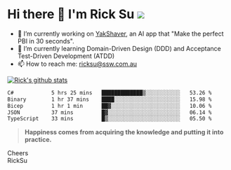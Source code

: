 # Hi there 👋 I'm Rick Su ![](https://komarev.com/ghpvc/?username=ricksu978)
<!--
**ricksu978/ricksu978** is a ✨ _special_ ✨ repository because its `README.md` (this file) appears on your GitHub profile.

Here are some ideas to get you started:
-->
- 🔭 I’m currently working on [YakShaver](https://yakshaver.ai/), an AI app that "Make the perfect PBI in 30 seconds".
- 🌱 I’m currently learning Domain-Driven Design (DDD) and Acceptance Test-Driven Development (ATDD)
- 📫 How to reach me: ricksu@ssw.com.au
<!--
- 👯 I’m looking to collaborate on ...
- 🤔 I’m looking for help with ...
- 💬 Ask me about ...
-->
<!--
- 😄 Pronouns: ...
- ⚡ Fun fact: ...
-->
[![Rick's github stats](https://github-readme-stats.vercel.app/api?username=ricksu978&theme=dark)](https://github.com/ricksu978/ricksu978)

<!--START_SECTION:waka-->

```txt
C#            5 hrs 25 mins   █████████████▒░░░░░░░░░░░   53.26 %
Binary        1 hr 37 mins    ████░░░░░░░░░░░░░░░░░░░░░   15.98 %
Bicep         1 hr 1 min      ██▓░░░░░░░░░░░░░░░░░░░░░░   10.06 %
JSON          37 mins         █▓░░░░░░░░░░░░░░░░░░░░░░░   06.14 %
TypeScript    33 mins         █▒░░░░░░░░░░░░░░░░░░░░░░░   05.50 %
```

<!--END_SECTION:waka-->

> **Happiness comes from acquiring the knowledge and putting it into practice.**

Cheers  
RickSu 
